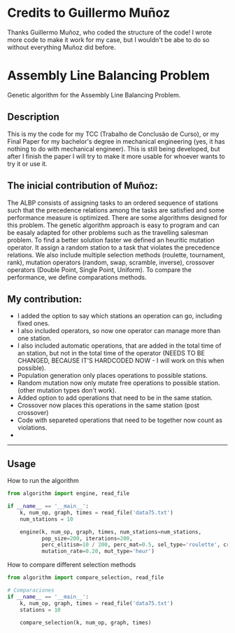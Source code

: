 # Credits to Guillermo Muñoz
Thanks Guillermo Muñoz, who coded the structure of the code!
I wrote more code to make it work for my case, but I wouldn't be abe to do so without everything Muñoz did before.

# Assembly Line Balancing Problem
Genetic algorithm for the Assembly Line Balancing Problem.

## Description
This is my the code for my TCC (Trabalho de Conclusão de Curso), or my Final Paper for my bachelor's degree in mechanical engineering (yes, it has nothing to do with mechanical engineer).
This is still being developed, but after I finish the paper I will try to make it more usable for whoever wants to try it or use it.

## The inicial contribution of Muñoz: 
The ALBP consists of assigning tasks to an ordered sequence of stations such that the precedence relations among the tasks are satisfied and some performance measure is optimized. There are some algorithms designed for this problem. The genetic algorithm approach is easy to program and can be easaly adapted for other problems such as the travelling salesman problem.
To find a better solution faster we defined an heuritic mutation operator. It assign a random station to a task that violates the precedence relations. 
We also include multiple selection methods (roulette, tournament, rank), mutation operators (random, swap, scramble, inverse), crossover operators (Double Point, Single Point, Uniform).
To compare the performance, we define comparations methods.

## My contribution:
- I added the option to say which stations an operation can go, including fixed ones.
- I also included operators, so now one operator can manage more than one station.
- I also included automatic operations, that are added in the total time of an station, but not in the total time of the operator (NEEDS TO BE CHANGED, BECAUSE IT'S HARDCODED NOW - I will work on this when possible).
- Population generation only places operations to possible stations.
- Random mutation now only mutate free operations to possible station. (other mutation types don't work).
- Added option to add operations that need to be in the same station.
- Crossover now places this operations in the same station (post crossover)
- Code with separeted operations that need to be together now count as violations.
-  

---

## Usage

How to run the algorithm

```python
from algorithm import engine, read_file

if __name__ == '__main__':
    k, num_op, graph, times = read_file('data75.txt')
    num_stations = 10

    engine(k, num_op, graph, times, num_stations=num_stations,
           pop_size=200, iterations=200,
           perc_elitism=10 / 200, perc_mat=0.5, sel_type='roulette', cross_type='SP',
           mutation_rate=0.20, mut_type='heur')
```

How to compare different selection methods

```python
from algorithm import compare_selection, read_file

# Comparaciones
if __name__ == '__main__':
    k, num_op, graph, times = read_file('data75.txt')
    stations = 10

    compare_selection(k, num_op, graph, times)
```
